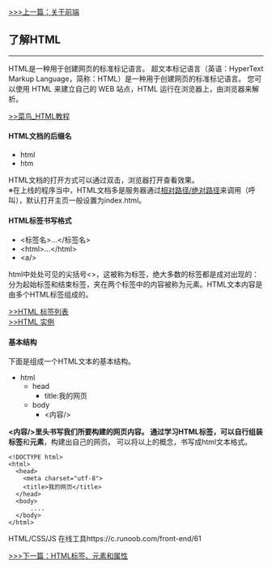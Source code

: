 [>>>上一篇：关于前端](../../lib/关于前端.md)

## 了解HTML
---

HTML是一种用于创建网页的标准标记语言。
超文本标记语言（英语：HyperText Markup Language，简称：HTML）是一种用于创建网页的标准标记语言。
您可以使用 HTML 来建立自己的 WEB 站点，HTML 运行在浏览器上，由浏览器来解析。

[>>菜鸟_HTML教程](https://www.runoob.com/html/html-tutorial.html)

#### HTML文档的后缀名
- html
- htm

HTML文档的打开方式可以通过双击，浏览器打开查看效果。  
※在上线的程序当中，HTML文档多是服务器通过[相对路径/绝对路径](https://www.jianshu.com/p/8baf85dc7d42)来调用（呼叫），默认打开主页一般设置为index.html。

#### HTML标签书写格式
- <标签名>...</标签名>
- &lt;html&gt;...&lt;/html&gt;
- &lt;a/&gt;

html中处处可见的尖括号<>，这被称为标签，绝大多数的标签都是成对出现的：分为起始标签和结束标签，夹在两个标签中的内容被称为元素。HTML文本内容是由多个HTML标签组成的。

[>>HTML 标签列表](https://www.runoob.com/tags/html-reference.html)  
[>>HTML 实例](https://www.runoob.com/html/html-examples.html)


#### 基本结构
下面是组成一个HTML文本的基本结构。
- html
    - head
        - title:我的网页
    - body
        - <内容/>

**<内容/>**里头书写我们所要构建的网页内容。
通过学习HTML标签，可以自行组装**标签**和**元素**，构建出自己的网页。
可以将以上的概念，书写成html文本格式。
```
<!DOCTYPE html>
<html>
  <head>
    <meta charset="utf-8">
    <title>我的网页</title>
  </head>
  <body>
      ....
  </body>
</html>
```

HTML/CSS/JS 在线工具https://c.runoob.com/front-end/61

[>>>下一篇：HTML标签、元素和属性](../../lib/HTML/HTML标签、元素和属性.md)
